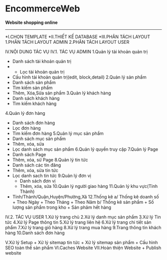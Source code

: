 # EncommerceWeb
**Website shopping online**
***
*I.CHỌN TEMPLATE
*II.THIẾT KẾ DATABASE
*III.PHÂN TÁCH LAYOUT
1.PHÂN TÁCH LAYOUT ADMIN
2.PHÂN TÁCH LAYOUT USER

IV.NỘI DUNG TÁC VỤ
IV.1. TÁC VỤ ADMIN
1.Quản lý tài khoản quản trị
+ Danh sách tài khoản quản trị
+ + Lọc tài khoản quản trị
+ Cấu hình tài khoản quản trị(edit, block,detail)
2.Quản lý sản phẩm
+ Danh sách sản phẩm
+ Tìm kiếm sản phẩm
+ Thêm, Xóa,Sửa sản phẩm
3.Quản lý khách hàng
+ Danh sách khách hàng
+ Tìm kiếm khách hàng
  
4.Quản lý đơn hàng
+ Danh sách đơn hàng
+ Lọc đơn hàng
+ Tìm kiếm đơn hàng
5.Quản lý mục sản phẩm
+ Danh sách mục sản phẩm
+ Thêm, xóa, sửa
+ Lọc danh sách mục sản phẩm
6.Quản lý quyền truy cập
7.Quản lý Page
+ Danh sách Page
+ Thêm, xóa, sử Page
8.Quản lý tin tức
+ Danh sách các tin đăng
+ Thêm, xóa, sửa tin tức
+ Lọc danh sach tin tức
9.Quản lý đơn vị
	+ Danh sách đơn vị
	+ Thêm, xóa, sửa
10.Quản lý người giao hàng
11.Quản lý khu vực(Tỉnh Thành)
 + Tỉnh/Thành/Quận,Huyện/Phường,Xã
12.Thống kê
		a/ Thống kê doanh số
			+ Theo Ngày
			+ Theo Tháng
			+ Theo Năm
		b/ Thống kê sản phẩm
			+ Số lượng sản phẩm trong kho
			+ Sản phâm hết hàng

IV.2. TÁC VỤ USER
1.Xử lý trang chủ
2.Xử lý danh mục sản phẩm
3.Xử lý Tin tức
4.Xử lý Page thông tin
5.Xử lý trang liên hệ
6.Xử lý trang chi tiết sản phẩm
7.Xử lý trang giỏ hàng
8.Xử lý trang mua hàng
9.Trang thông tin khách hàng
10.Danh sách đơn hàng


V.Xử lý Setup
	+ Xử lý sitemap tin tức
	+ Xử lý sitemap sản phẩm
	+ Cấu hình SEO toàn thể sản phẩm
VI.Caches Website
VII.Hoàn thiện Website
	+ Publish website


